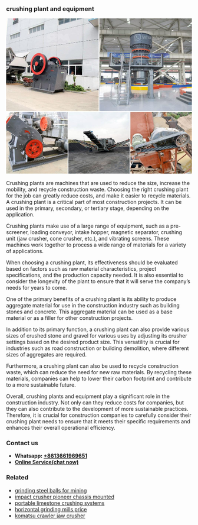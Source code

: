 <h3>crushing plant and equipment</h3><img src='1708309433.jpg' alt=''><p>Crushing plants are machines that are used to reduce the size, increase the mobility, and recycle construction waste. Choosing the right crushing plant for the job can greatly reduce costs, and make it easier to recycle materials. A crushing plant is a critical part of most construction projects. It can be used in the primary, secondary, or tertiary stage, depending on the application.</p><p>Crushing plants make use of a large range of equipment, such as a pre-screener, loading conveyor, intake hopper, magnetic separator, crushing unit (jaw crusher, cone crusher, etc.), and vibrating screens. These machines work together to process a wide range of materials for a variety of applications.</p><p>When choosing a crushing plant, its effectiveness should be evaluated based on factors such as raw material characteristics, project specifications, and the production capacity needed. It is also essential to consider the longevity of the plant to ensure that it will serve the company’s needs for years to come.</p><p>One of the primary benefits of a crushing plant is its ability to produce aggregate material for use in the construction industry such as building stones and concrete. This aggregate material can be used as a base material or as a filler for other construction projects.</p><p>In addition to its primary function, a crushing plant can also provide various sizes of crushed stone and gravel for various uses by adjusting its crusher settings based on the desired product size. This versatility is crucial for industries such as road construction or building demolition, where different sizes of aggregates are required.</p><p>Furthermore, a crushing plant can also be used to recycle construction waste, which can reduce the need for new raw materials. By recycling these materials, companies can help to lower their carbon footprint and contribute to a more sustainable future.</p><p>Overall, crushing plants and equipment play a significant role in the construction industry. Not only can they reduce costs for companies, but they can also contribute to the development of more sustainable practices. Therefore, it is crucial for construction companies to carefully consider their crushing plant needs to ensure that it meets their specific requirements and enhances their overall operational efficiency.</p><h3>Contact us</h3><ul><li><strong>Whatsapp:&nbsp;<a href="https://wa.me/8613661969651">+8613661969651</a></strong></li><li><a href="https://swt.shibang-china.com/?git&amp;zhl&amp;crushing plant and equipment"><strong>Online Service(chat now)</strong></a></li></ul><h3>Related</h3><ul><li><a href='grinding steel balls for mining.md'>grinding steel balls for mining</a></li><li><a href='impact crusher pioneer chassis mounted.md'>impact crusher pioneer chassis mounted</a></li><li><a href='portable limestone crushing systems.md'>portable limestone crushing systems</a></li><li><a href='horizontal grinding mills price.md'>horizontal grinding mills price</a></li><li><a href='komatsu crawler jaw crusher.md'>komatsu crawler jaw crusher</a></li></ul>